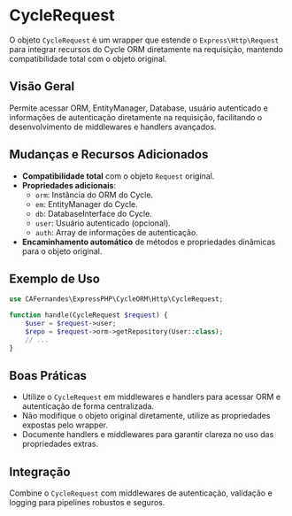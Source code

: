 # CycleRequest

O objeto `CycleRequest` é um wrapper que estende o `Express\Http\Request` para integrar recursos do Cycle ORM diretamente na requisição, mantendo compatibilidade total com o objeto original.

## Visão Geral
Permite acessar ORM, EntityManager, Database, usuário autenticado e informações de autenticação diretamente na requisição, facilitando o desenvolvimento de middlewares e handlers avançados.

## Mudanças e Recursos Adicionados
- **Compatibilidade total** com o objeto `Request` original.
- **Propriedades adicionais**:
  - `orm`: Instância do ORM do Cycle.
  - `em`: EntityManager do Cycle.
  - `db`: DatabaseInterface do Cycle.
  - `user`: Usuário autenticado (opcional).
  - `auth`: Array de informações de autenticação.
- **Encaminhamento automático** de métodos e propriedades dinâmicas para o objeto original.

## Exemplo de Uso
```php
use CAFernandes\ExpressPHP\CycleORM\Http\CycleRequest;

function handle(CycleRequest $request) {
    $user = $request->user;
    $repo = $request->orm->getRepository(User::class);
    // ...
}
```

## Boas Práticas
- Utilize o `CycleRequest` em middlewares e handlers para acessar ORM e autenticação de forma centralizada.
- Não modifique o objeto original diretamente, utilize as propriedades expostas pelo wrapper.
- Documente handlers e middlewares para garantir clareza no uso das propriedades extras.

## Integração
Combine o `CycleRequest` com middlewares de autenticação, validação e logging para pipelines robustos e seguros.
